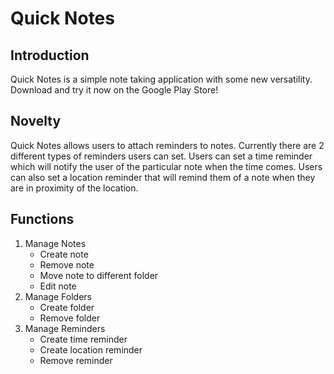# Quick Notes

## Introduction
Quick Notes is a simple note taking application with some new versatility. Download and try it now on the Google Play Store!

## Novelty
Quick Notes allows users to attach reminders to notes. Currently there are 2 different types of reminders users can set. Users can set a time reminder which will notify the user of the particular note when the time comes. Users can also set a location reminder that will remind them of a note when they are in proximity of the location.

## Functions

1. Manage Notes
    - Create note
    - Remove note
    - Move note to different folder
    - Edit note
2. Manage Folders
    - Create folder
    - Remove folder
3. Manage Reminders
    - Create time reminder
    - Create location reminder
    - Remove reminder
